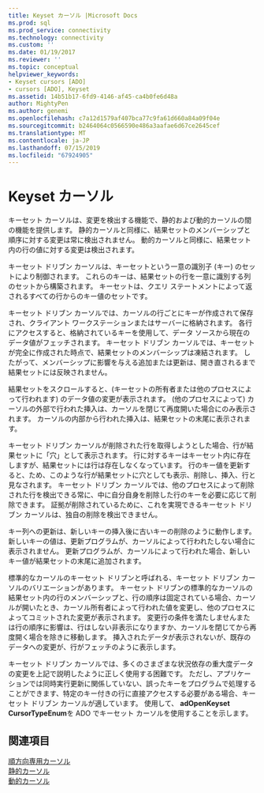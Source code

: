 ```yaml
---
title: Keyset カーソル |Microsoft Docs
ms.prod: sql
ms.prod_service: connectivity
ms.technology: connectivity
ms.custom: ''
ms.date: 01/19/2017
ms.reviewer: ''
ms.topic: conceptual
helpviewer_keywords:
- Keyset cursors [ADO]
- cursors [ADO], Keyset
ms.assetid: 14b51b17-6fd9-4146-af45-ca4b0fe6d48a
author: MightyPen
ms.author: genemi
ms.openlocfilehash: c7a12d1579af407bca77c9fa61d660a84a09f04e
ms.sourcegitcommit: b2464064c0566590e486a3aafae6d67ce2645cef
ms.translationtype: MT
ms.contentlocale: ja-JP
ms.lasthandoff: 07/15/2019
ms.locfileid: "67924905"
---
```

# <a name="keyset-cursors"></a>Keyset カーソル
キーセット カーソルは、変更を検出する機能で、静的および動的カーソルの間の機能を提供します。 静的カーソルと同様に、結果セットのメンバーシップと順序に対する変更は常に検出されません。 動的カーソルと同様に、結果セット内の行の値に対する変更は検出されます。  
  
 キーセット ドリブン カーソルは、キーセットという一意の識別子 (キー) のセットにより制御されます。 これらのキーは、結果セットの行を一意に識別する列のセットから構築されます。 キーセットは、クエリ ステートメントによって返されるすべての行からのキー値のセットです。  
  
 キーセット ドリブン カーソルでは、カーソルの行ごとにキーが作成されて保存され、クライアント ワークステーションまたはサーバーに格納されます。 各行にアクセスすると、格納されているキーを使用して、データ ソースから現在のデータ値がフェッチされます。 キーセット ドリブン カーソルでは、キーセットが完全に作成された時点で、結果セットのメンバーシップは凍結されます。 したがって、メンバーシップに影響を与える追加または更新は、開き直されるまで結果セットには反映されません。  
  
 結果セットをスクロールすると、(キーセットの所有者または他のプロセスによって行われます) のデータ値の変更が表示されます。 (他のプロセスによって) カーソルの外部で行われた挿入は、カーソルを閉じて再度開いた場合にのみ表示されます。 カーソルの内部から行われた挿入は、結果セットの末尾に表示されます。  
  
 キーセット ドリブン カーソルが削除された行を取得しようとした場合、行が結果セットに「穴」として表示されます。 行に対するキーはキーセット内に存在しますが、結果セットには行は存在しなくなっています。 行のキー値を更新すると、ため、このような行が結果セットに穴としても表示、削除し、挿入、行と見なされます。 キーセット ドリブン カーソルでは、他のプロセスによって削除された行を検出できる常に、中に自分自身を削除した行のキーを必要に応じて削除できます。 証拠が削除されているために、これを実現できるキーセット ドリブン カーソルは、独自の削除を検出できません。  
  
 キー列への更新は、新しいキーの挿入後に古いキーの削除のように動作します。 新しいキーの値は、更新プログラムが、カーソルによって行われたしない場合に表示されません。 更新プログラムが、カーソルによって行われた場合、新しいキー値が結果セットの末尾に追加されます。  
  
 標準的なカーソルのキーセット ドリブンと呼ばれる、キーセット ドリブン カーソルのバリエーションがあります。 キーセット ドリブンの標準的なカーソルの結果セット内の行のメンバーシップと、行の順序は固定されている場合、カーソルが開いたとき、カーソル所有者によって行われた値を変更し、他のプロセスによってコミットされた変更が表示されます。 変更行の条件を満たしませんまたは行の順序に影響は、行はしない非表示になりますか、カーソルを閉じてから再度開く場合を除きに移動します。 挿入されたデータが表示されないが、既存のデータへの変更が、行がフェッチのように表示します。  
  
 キーセット ドリブン カーソルでは、多くのさまざまな状況依存の重大度データの変更を上記で説明したように正しく使用する困難です。 ただし、アプリケーションでは同時実行更新に関係していない、誤ったキーをプログラムで処理することができます、特定のキー付きの行に直接アクセスする必要がある場合、キーセット ドリブン カーソルが適しています。 使用して、 **adOpenKeyset CursorTypeEnum**を ADO でキーセット カーソルを使用することを示します。  
  
## <a name="see-also"></a>関連項目  
 [順方向専用カーソル](../../../ado/guide/data/forward-only-cursors.md)   
 [静的カーソル](../../../ado/guide/data/static-cursors.md)   
 [動的カーソル](../../../ado/guide/data/dynamic-cursors.md)
